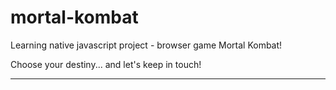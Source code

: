 # mortal-kombat
Learning native javascript project - browser game Mortal Kombat!

Choose your destiny... and let's keep in touch!

---
